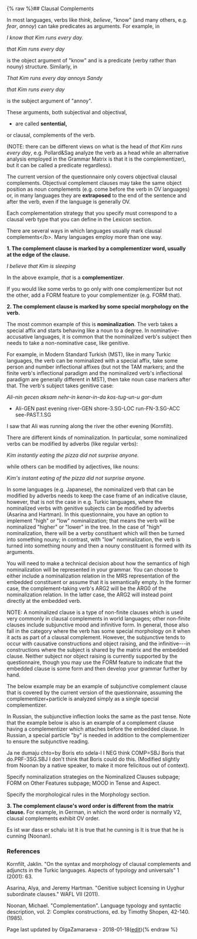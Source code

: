 {% raw %}## Clausal Complements

In most languages, verbs like *think*, *believe*, "know" (and many
others, e.g. *fear*, *annoy*) can take predicates as arguments. For
example, in

*I know that Kim runs every day.*

*that Kim runs every day*

is the object argument of "know" and is a predicate (verby rather than
nouny) structure. Similarly, in

*That Kim runs every day annoys Sandy*

*that Kim runs every day*

is the subject argument of "annoy".

These arguments, both subjectival and objectival,

- are called **sentential,**

or clausal, complements of the verb.

(NOTE: there can be different views on what is the head of *that Kim
runs every day*, e.g. Pollard&Sag analyze the verb as a head while an
alternative analysis employed in the Grammar Matrix is that it is the
complementizer), but it can be called a predicate regardless).

The current version of the questionnaire only covers objectival clausal
complements. Objectival complement clauses may take the same object
position as noun complements (e.g. come before the verb in OV languages)
or, in many languages they are **extraposed** to the end of the sentence
and after the verb, even if the language is generally OV.

Each complementation strategy that you specify must correspond to a
clausal verb type that you can define in the Lexicon section.

There are several ways in which languages usually mark clausal
complements&lt;/b&gt;. Many languages employ more than one way.

**1. The complement clause is marked by a complementizer word, usually
at the edge of the clause.**

*I believe that Kim is sleeping*

In the above example, *that* is a **complementizer**.

If you would like some verbs to go only with one complementizer but not
the other, add a FORM feature to your complementizer (e.g. FORM that).

**2. The complement clause is marked by some special morphology on the
verb.**

The most common example of this is **nominalization**. The verb takes a
special affix and starts behaving like a noun to a degree. In
nominative-accusative languages, it is common that the nominalized
verb's subject then needs to take a non-nominative case, like genitive.

For example, in Modern Standard Turkish (MST), like in many Turkic
languages, the verb can be nominalized with a special affix, take some
person and number inflectional affixes (but not the TAM markers; and the
finite verb's inflectional paradigm and the nominalized verb's
inflectional paradigm are generally different in MST), then take noun
case markers after that. The verb's subject takes genitive case:

*Ali-nin gecen aksam nehr-in kenar-in-da kos-tug-un-u gor-dum*

- Ali-GEN past evening river-GEN shore-3.SG-LOC run-FN-3.SG-ACC
see-PAST.1.SG

I saw that Ali was running along the river the other evening (Kornfilt).

There are different kinds of nominalization. In particular, some
nominalized verbs can be modified by adverbs (like regular verbs):

*Kim instantly eating the pizza did not surprise anyone.*

while others can be modified by adjectives, like nouns:

*Kim's instant eating of the pizza did not surprise anyone.*

In some languages (e.g. Japanese), the nominalized verb that can be
modified by adverbs needs to keep the case frame of an indicative
clause, however, that is not the case in e.g. Turkic languages, where
the nominalized verbs with genitive subjects can be modified by adverbs
(Asarina and Hartman). In this questionnaire, you have an option to
implement "high" or "low" nominalization; that means the verb will be
nominalized "higher" or "lower" in the tree. In the case of "high"
nominalization, there will be a verby constituent which will then be
turned into something nouny; in contrast, with "low" nominalization, the
verb is turned into something nouny and then a nouny constituent is
formed with its arguments.

You will need to make a technical decision about how the semantics of
high nominalization will be represented in your grammar. You can choose
to either include a nominalization relation in the MRS representation of
the embedded constituent or assume that it is semantically empty. In the
former case, the complement-taking verb's ARG2 will be the ARG0 of the
nominalization relation. In the latter case, the ARG2 will instead point
directly at the embedded verb.

NOTE: A nominalized clause is a type of non-finite clauses which is used
very commonly in clausal complements in world languages; other
non-finite clauses include subjunctive mood and infinitive form. In
general, those also fall in the category where the verb has some special
morphology on it when it acts as part of a clausal complement. However,
the subjunctive tends to occur with causative constructions and object
raising, and the infinitive---in constructions where the subject is
shared by the matrix and the embedded clause. Neither subject nor object
raising is currently supported by the questionnaire, though you may use
the FORM feature to indicate that the embedded clause is some form and
then develop your grammar further by hand.

The below example may be an example of subjunctive complement clause
that is covered by the current version of the questionnaire, assuming
the complementizer+particle is analyzed simply as a single special
complementizer.

In Russian, the subjunctive inflection looks the same as the past tense.
Note that the example below is also is an example of a complement clause
having a complementizer which attaches before the embedded clause. In
Russian, a special particle "by" is needed in addition to the
complementizer to ensure the subjunctive reading.

Ja ne dumaju chto=by Boris eto sdela-l I NEG think COMP=SBJ Boris that
do.PRF-3SG.SBJ I don't think that Boris could do this. (Modified
slightly from Noonan by a native speaker, to make it more felicitous out
of context).

Specify nominalization strategies on the Nominalized Clauses subpage;
FORM on Other Features subpage; MOOD in Tense and Aspect.

Specify the morphological rules in the Morphology section.

**3. The complement clause's word order is different from the matrix
clause.** For example, in German, in which the word order is normally
V2, clausal complements exhibit OV order.

Es ist war dass er schalu ist It is true that he cunning is It is true
that he is cunning (Noonan).

### References

Kornfilt, Jaklin. "On the syntax and morphology of clausal complements
and adjuncts in the Turkic languages. Aspects of typology and
universals" 1 (2001): 63.

Asarina, Alya, and Jeremy Hartman. "Genitive subject licensing in Uyghur
subordinate clauses." WAFL VII (2011).

Noonan, Michael. "Complementation". Language typology and syntactic
description, vol. 2: Complex constructions, ed. by Timothy Shopen,
42-140. (1985).

Page last updated by OlgaZamaraeva - 2018-01-18([edit](https://github.com/delph-in/docs/wiki/MatrixDoc_ClausalComplements/_edit)){% endraw %}